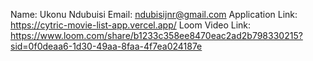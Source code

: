 Name: Ukonu Ndubuisi
Email: ndubisijnr@gmail.com
Application Link: https://cytric-movie-list-app.vercel.app/
Loom Video Link: https://www.loom.com/share/b1233c358ee8470eac2ad2b798330215?sid=0f0deaa6-1d30-49aa-8faa-4f7ea024187e